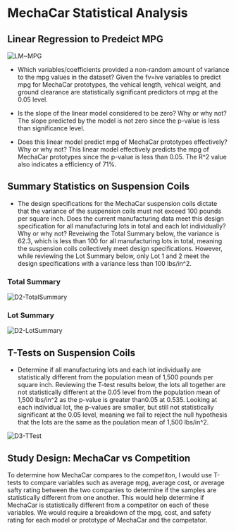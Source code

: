# MechaCar Statistical Analysis

## Linear Regression to Predeict MPG
![LM~MPG]("https://github.com/rmchartman/MechaCar_Statistical_Analysis/blob/main/Images/LM~MPG.png")

- Which variables/coefficients provided a non-random amount of variance to the mpg values in the dataset?
Given the fv=ive variables to predict mpg for MechaCar prototypes, the vehical length, vehical weight, and ground clearance are statistically significant predictors ot mpg at the 0.05 level. 

- Is the slope of the linear model considered to be zero? Why or why not?
The slope  predicted by the model is not zero since the p-value is less than significance level.

- Does this linear model predict mpg of MechaCar prototypes effectively? Why or why not?
This linear model effectively predicts the mpg of MechaCar prototypes since the p-value is less than 0.05. The R^2 value also indicates a efficiency of 71%. 


## Summary Statistics on Suspension Coils
- The design specifications for the MechaCar suspension coils dictate that the variance of the suspension coils must not exceed 100 pounds per square inch. Does the current manufacturing data meet this design specification for all manufacturing lots in total and each lot individually? Why or why not?
Reveiwing the Total Summary below, the variance is 62.3, which is less than 100 for all manufacturing lots in total, meaning the suspension coils collectively meet design specifications. However, while reviewing the Lot Summary below, only Lot 1 and 2 meet the design specifications with a variance less than 100 lbs/in^2.

### Total Summary
![D2-TotalSummary]("https://github.com/rmchartman/MechaCar_Statistical_Analysis/blob/main/Images/D2-TotalSummary.png")

### Lot Summary
![D2-LotSummary]("https://github.com/rmchartman/MechaCar_Statistical_Analysis/blob/main/Images/D2-LotSummary.png")


## T-Tests on Suspension Coils
- Determine if all manufacturing lots and each lot individually are statistically different from the population mean of 1,500 pounds per square inch.
Reviewing the T-test results below, the lots all together are not statistically different at the 0.05 level from the population mean of 1,500 lbs/in^2 as the p-value is greater than0.05 at 0.535. Looking at each individual lot, the p-values are smaller, but still not statistically significant at the 0.05 level, meaning we fail to reject the null hypothesis that the lots are the same as the poulation mean of 1,500 lbs/in^2. 

![D3-TTest]("https://github.com/rmchartman/MechaCar_Statistical_Analysis/blob/main/Images/D3-TTests.png")

## Study Design: MechaCar vs Competition
To determine how MechaCar compares to the competiton, I would use T-tests to compare variables such as average mpg, average cost, or average safty rating between the two companies to determine if the samples are statistically different from one another. This would help determine if MechaCar is statistically different from a competitor on each of these variables. We would require a breakdown of the mpg, cost, and safety rating for each model or prototype of MechaCar and the competator. 
